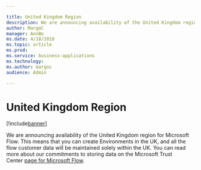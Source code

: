 ```yaml
---

title: United Kingdom Region
description: We are announcing availability of the United Kingdom region for Microsoft Flow.
author: MargoC
manager: AnnBe
ms.date: 4/18/2018
ms.topic: article
ms.prod: 
ms.service: business-applications
ms.technology: 
ms.author: margoc
audience: Admin

---
```

#  United Kingdom Region




[!include[banner](../../../includes/banner.md)]

We are announcing availability of the United Kingdom region for Microsoft Flow.
This means that you can create Environments in the UK, and all the flow customer
data will be maintained solely within the UK. You can read more about our
commitments to storing data on the Microsoft Trust Center [page for Microsoft
Flow](https://www.microsoft.com/en-us/TrustCenter/CloudServices/business-application-platform/data-location).
